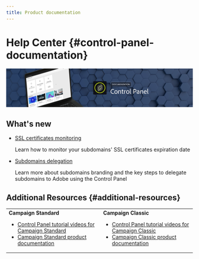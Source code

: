 ```yaml
---
title: Product documentation
---
```


# Help Center {#control-panel-documentation}

![](assets/do-not-localize/banner.png)

## What's new

* [SSL certificates monitoring](../../subdomains-certificates/using/monitoring-ssl-certificates.md)

    Learn how to monitor your subdomains' SSL certificates expiration date

* [Subdomains delegation](../../subdomains-certificates/using/subdomains-branding.md)

    Learn more about subdomains branding and the key steps to delegate subdomains to Adobe using the Control Panel

## Additional Resources {#additional-resources}

<table>
    <tr>
        <td><b>Campaign Standard</b><br/>
        <ul>
            <li><a href="https://docs.adobe.com/content/help/en/campaign-learn/campaign-standard-tutorials/administrating/control-panel/control-panel-overview.html">Control Panel tutorial videos for Campaign Standard</a></li>
            <li><a href="https://docs.adobe.com/content/help/en/campaign-standard/using/campaign-standard-home.html">Campaign Standard product documentation</a></li>
        </ul>
        </td>
        <td><b>Campaign Classic</b><br/>
        <ul>
            <li><a href="https://docs.adobe.com/content/help/en/campaign-learn/campaign-classic-tutorials/administrating/control-panel-acc/control-panel-overview.html">Control Panel tutorial videos for Campaign Classic</a></li>
            <li><a href="https://docs.adobe.com/content/help/en/campaign-classic/using/campaign-classic-home.html">Campaign Classic product documentation</a></li>
        </ul>
        </td>
    </tr>
</table>

